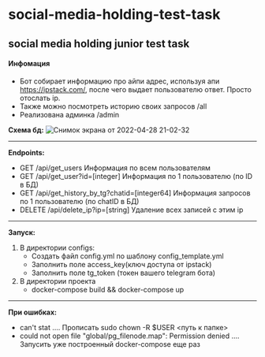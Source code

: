 # social-media-holding-test-task
## social media holding junior test task ##

#### Инфомация ####
- Бот собирает информацию про айпи адрес, используя апи https://ipstack.com/, после чего выдает пользователю ответ. Просто отослать ip.
- Также можно посмотреть историю своих запросов /all
- Реализована админка /admin


**Схема бд:** ![Снимок экрана от 2022-04-28 21-02-32](https://user-images.githubusercontent.com/93537782/165795483-a078fc6d-b571-4b4d-9500-1cd1eaed3194.png)

---

**Endpoints:**
- GET /api/get_users Информация по всем пользователям
- GET /api/get_user?id=[integer] Информация по 1 пользователю (по ID в БД)
- GET /api/get_history_by_tg?chatid=[integer64] Информация запросов по 1 пользователю (по chatID в БД)
- DELETE /api/delete_ip?ip=[string] Удаление всех записей с этим ip
 
---
**Запуск:**
1. В директории configs: 
   + Создать файл config.yml по шаблону config_template.yml
   + Заполнить поле access_key(ключ доступа от ipstack) 
   + Заполнить поле tg_token (токен вашего telegram бота)
2. В директории проекта
   + docker-compose build && docker-compose up

---
**При ошибках:**
 - can't stat .... Прописать sudo chown -R $USER <путь к папке>
 - could not open file "global/pg_filenode.map": Permission denied  .... Запусить уже построенный docker-compose еще раз
